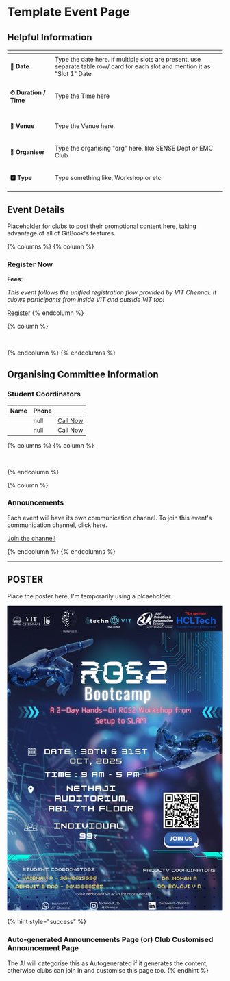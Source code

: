 # Template Event Page

## Helpful Information

<table data-view="cards"><thead><tr><th></th><th></th></tr></thead><tbody><tr><td><h4>📅 <strong>Date</strong></h4></td><td>Type the date here. if multiple slots are present, use separate table row/ card for each slot and mention it as "Slot 1" Date</td></tr><tr><td><h4>⏱ Duration / Time</h4></td><td>Type the Time here</td></tr><tr><td><h4>📍 Venue</h4></td><td>Type the Venue here.</td></tr><tr><td><h4>👤 Organiser</h4></td><td>Type the organising "org" here, like SENSE Dept or EMC Club </td></tr><tr><td><h4>🅰️ Type</h4></td><td>Type something like, Workshop or etc</td></tr></tbody></table>

## Event Details

Placeholder for clubs to post their promotional content here, taking advantage of all of GitBook's features.



{% columns %}
{% column %}
### Register Now

**Fees**:

_This event follows the unified registration flow provided by VIT Chennai. It allows participants from inside VIT and outside VIT too!_

<a href="https://chennaievents.vit.ac.in/technovit/" class="button primary" data-icon="rocket-launch">Register</a>&#x20;
{% endcolumn %}

{% column %}
<figure><img src="https://images.unsplash.com/photo-1607000975574-0b425df6975a?crop=entropy&#x26;cs=srgb&#x26;fm=jpg&#x26;ixid=M3wxOTcwMjR8MHwxfHNlYXJjaHw3fHxyZWdpc3RlcnxlbnwwfHx8fDE3NjEyNDU2MDF8MA&#x26;ixlib=rb-4.1.0&#x26;q=85" alt=""><figcaption></figcaption></figure>
{% endcolumn %}
{% endcolumns %}

## Organising Committee Information

### Student Coordinators

<table data-card-size="large" data-view="cards"><thead><tr><th>Name</th><th data-type="number">Phone</th><th></th></tr></thead><tbody><tr><td></td><td>null</td><td><a href="tel:8122654796" class="button secondary">Call Now</a></td></tr><tr><td></td><td>null</td><td><a href="tel:8122654796" class="button secondary">Call Now</a></td></tr></tbody></table>

{% columns %}
{% column %}
<figure><img src="https://images.unsplash.com/photo-1650897877751-4446f52a0cb3?crop=entropy&#x26;cs=srgb&#x26;fm=jpg&#x26;ixid=M3wxOTcwMjR8MHwxfHNlYXJjaHw2fHxhbm5vdW5jZW1lbnR8ZW58MHx8fHwxNzYxMjQ2MzUxfDA&#x26;ixlib=rb-4.1.0&#x26;q=85" alt=""><figcaption></figcaption></figure>
{% endcolumn %}

{% column %}
### Announcements

Each event will have its own communication channel. To join this event's communication channel, click here.

<a href="https://chennaievents.vit.ac.in/technovit/" class="button primary" data-icon="bullhorn">Join the channel!</a>&#x20;


{% endcolumn %}
{% endcolumns %}

***

## POSTER

Place the poster here, I'm temporarily using a plcaeholder.

![WhatsApp Image 2025-10-23 at 20.48.12\_3753d44e.jpg](<.gitbook/assets/6930733a 381f 4abc ae3d ad9a4b54e5b4>)

{% hint style="success" %}
### Auto-generated Announcements Page (or) Club Customised Announcement Page

The AI will categorise this as Autogenerated if it generates the content, otherwise clubs can join in and customise this page too.
{% endhint %}
